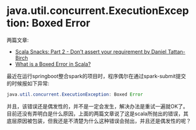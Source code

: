 # java.util.concurrent.ExecutionException: Boxed Error

两篇文章:

- [Scala Snacks: Part 2 - Don't assert your requirement by Daniel Tattan-Birch](https://www.signifytechnology.com/blog/2018/10/scala-snacks-part-2-dont-assert-your-requirement-by-daniel-tattan-birch)
- [What is a Boxed Error in Scala?](https://stackoverflow.com/questions/17265022/what-is-a-boxed-error-in-scala)

最近在运行springboot整合spark的项目时，程序偶尔在通过spark-submit提交的时候报如下异常:

~~~java
java.util.concurrent.ExecutionException: Boxed Error
~~~

并且，该错误还是偶发性的，并不是一定会发生，解决办法是重试一遍就OK了。目前还没有弄明白是什么原因，上面的两篇文章说了这是scala所抛出的错误，其底层原因被包装，但我还是不清楚为什么这种错误会抛出，并且还是偶发性的呢？